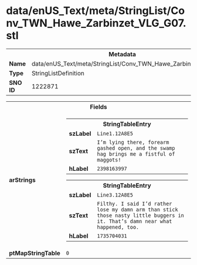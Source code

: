 <h1>data/enUS_Text/meta/StringList/Conv_TWN_Hawe_Zarbinzet_VLG_G07.stl</h1><table><tr><th colspan="100%">Metadata</th></tr><tr><td><b>Name</b></td><td>data/enUS_Text/meta/StringList/Conv_TWN_Hawe_Zarbinzet_VLG_G07.stl</td></tr><tr><td><b>Type</b></td><td>StringListDefinition</td></tr><tr><td><b>SNO ID</b></td><td>1222871</td></tr></table>

<table><tr><th colspan="100%">Fields</th></tr><tr><td><b>arStrings</b></td><td><table><tr><th colspan="100%">StringTableEntry</th></tr><tr><td><b>szLabel</b></td><td><code>Line1.12A8E5</code></td></tr><tr><td><b>szText</b></td><td><code>I’m lying there, forearm gashed open, and the swamp hag brings me a fistful of maggots!</code></td></tr><tr><td><b>hLabel</b></td><td><code>2398163997</code></td></tr></table>


<table><tr><th colspan="100%">StringTableEntry</th></tr><tr><td><b>szLabel</b></td><td><code>Line3.12A8E5</code></td></tr><tr><td><b>szText</b></td><td><code>Filthy. I said I’d rather lose my damn arm than stick those nasty little buggers in it. That’s damn near what happened, too.</code></td></tr><tr><td><b>hLabel</b></td><td><code>1735704031</code></td></tr></table>


</td></tr><tr><td><b>ptMapStringTable</b></td><td><code>0</code></td></tr></table>

